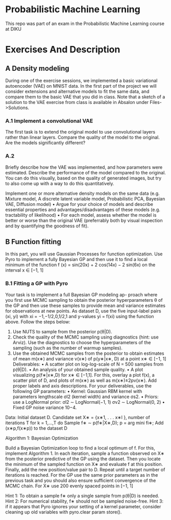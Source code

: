 # Probabilistic Machine Learning
This repo was part of an exam in the Probabilistic Machine Learning course at DIKU

# Exercises And Description

## A Density modeling
During one of the exercise sessions, we implemented a basic variational autoencoder (VAE) on MNIST data. In the first part of the project we will consider extensions and alternative models to fit the same data, and compare them to the basic VAE that you did in class. Note that a sketch of a solution to the VAE exercise from class is available in Absalon under Files->Solutions.
### A.1 Implement a convolutional VAE
The first task is to extend the original model to use convolutional layers rather than linear layers. Compare the quality of the model to the original. Are the models significantly different?
### A.2
Briefly describe how the VAE was implemented, and how parameters were estimated.
Describe the performance of the model compared to the original. You can do this visually, based on the quality of generated images, but try to also come up with a way to do this quantitatively.

Implement one or more alternative density models on the same data (e.g. Mixture model, A discrete latent variable model, Probabilistic PCA, Bayesian VAE, Diffusion model)
• Argue for your choice of models and describe essential properties and advantages/disadvantages of these models (e.g. tractability of likelihood)
• For each model, assess whether the model is better or worse than the original VAE (preferrably both by visual inspection and by quantifying the goodness of fit).

## B Function fitting
In this part, you will use Gaussian Processes for function optimization. Use Pyro to implement a fully Bayesian GP and then use it to find a local minimum of the function
f (x) = sin(20x) + 2 cos(14x) − 2 sin(6x) on the interval x ∈ [−1, 1]
### B.1 Fitting a GP with Pyro
Your task is to implement a full Bayesian GP modeling ap- proach where you first use MCMC sampling to obtain the posterior hyperparameters θ of the GP and then use these samples to provide mean and variance estimates for observations at new points. As dataset D, use the five input-label pairs (xi, yi) with xi = −1,−1/2,0,1/2,1 and y-values yi = f(xi) using the function above. Follow the steps below:
1. Use NUTS to sample from the posterior p(θ|D).
2. Check the quality of the MCMC sampling using diagnostics (hint: use Arviz). Use the diagnostics to choose the hyperparameters of the sampling (such as the number of warmup samples).
3. Use the obtained MCMC samples from the posterior to obtain estimates of mean m(x∗) and variance v(x∗) of p(y∗|x∗, D) at a point x∗ ∈ [−1, 1]
Deliverables:
• A scatter plot on log-log-scale of N = 500 samples from p(θ|D).
• An analysis of your obtained sample quality.
• A plot visualizing p(f∗|x∗,D) for x∗ ∈ [−1,1]. For this, overlay a plot f(x), a scatter plot of D, and plots of m(x∗) as well as m(x∗)±2pv(x∗). Add proper labels and axis descriptions.
For your deliverables, use the following GP parameters:
• Kernel: Gaussian RBM kernel with parameters lengthscale σl2 (kernel width)
and variance σs2.
• Priors: use a LogNormal prior:
σl2 ∼ LogNormal(−1, 1) σv2 ∼ LogNormal(0, 2)
• Fixed GP noise variance 10−4.



Data: Initial dataset D. Candidate set X∗ = {x∗1, . . . x∗l }, number of iterations T
for k = 1,...,T do
Sample f∗ ∼ p(f∗|X∗,D);
p = arg mini fi∗;
Add (x∗p,f(x∗p)) to the dataset D

Algorithm 1: Bayesian Optimization 


Build a Bayesian Optimization loop to find a local optimum of f. For this, implement Algorithm 1. In each iteration, sample a function observed on X∗ from the posterior predictive of the GP using the dataset. Then you locate the minimum of the sampled function on X∗ and evaluate f at this position. Finally, add the new position/value pair to D. Repeat until a target number of iterations is reached. For the GP use the same prior parameters as in the previous task and you should also ensure sufficient convergence of the MCMC chain. For X∗ use 200 evenly spaced points in [−1, 1]

Hint 1: To obtain a sample f∗ only a single sample from p(θ|D) is needed.
Hint 2: For numerical stability, f∗ should not be sampled noise-free.
Hint 3: if it appears that Pyro ignores your setting of a kernel parameter, consider cleaning up old variables with pyro.clear param store().
 
